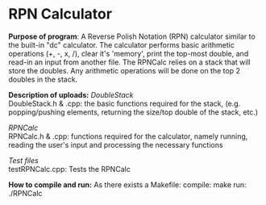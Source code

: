   # RPN Calculator
  **Purpose of program**: A Reverse Polish Notation (RPN) calculator similar to the built-in "dc" calculator. 
     The calculator performs basic arithmetic operations (+, -, x, /), clear it's 
     'memory', print the top-most double, and read-in an input from another file. The 
     RPNCalc relies on a stack that will store the doubles. Any arithmetic operations 
     will be done on the top 2 doubles in the stack.

     
 **Description of uploads:**
  *DoubleStack*  
  DoubleStack.h	& .cpp: the basic functions required for the stack, (e.g. popping/pushing elements, returning the size/top double of the stack, etc.)  
  
  *RPNCalc*  
  RPNCalc.h & .cpp: functions required for the calculator, namely running, reading the user's input and processing the necessary functions  
     
  *Test files*  
  testRPNCalc.cpp: Tests the RPNCalc  
     
  **How to compile and run:**
     As there exists a Makefile:
       compile: make
       run:     ./RPNCalc
